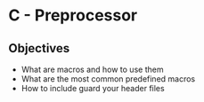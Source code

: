 # C - Preprocessor

## Objectives

- What are macros and how to use them
- What are the most common predefined macros
- How to include guard your header files

